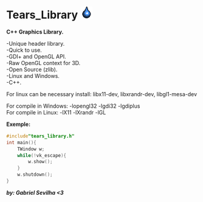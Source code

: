 # Tears_Library ![alt_text](/TearsLibraryIcon.png) <br/>

**C++ Graphics Library.** <br/>

-Unique header library.<br/>
-Quick to use.<br/>
-GDI+ and OpenGL API. <br/>
-Raw OpenGL context for 3D. <br/>
-Open Source (zlib).<br/>
-Linux and Windows.<br/>
-C++.<br/>

For linux can be necessary install: libx11-dev, libxrandr-dev, libgl1-mesa-dev<br/>

For compile in Windows: -lopengl32 -lgdi32 -lgdiplus <br/>
For compile in Linux:   -lX11 -lXrandr -lGL <br/>

**Exemple:**<br/>
```C++
#include"tears_library.h"
int main(){
    TWindow w;
    while(!vk_escape){
        w.show();
    }
    w.shutdown();
}
```

***by: Gabriel Sevilha <3***
